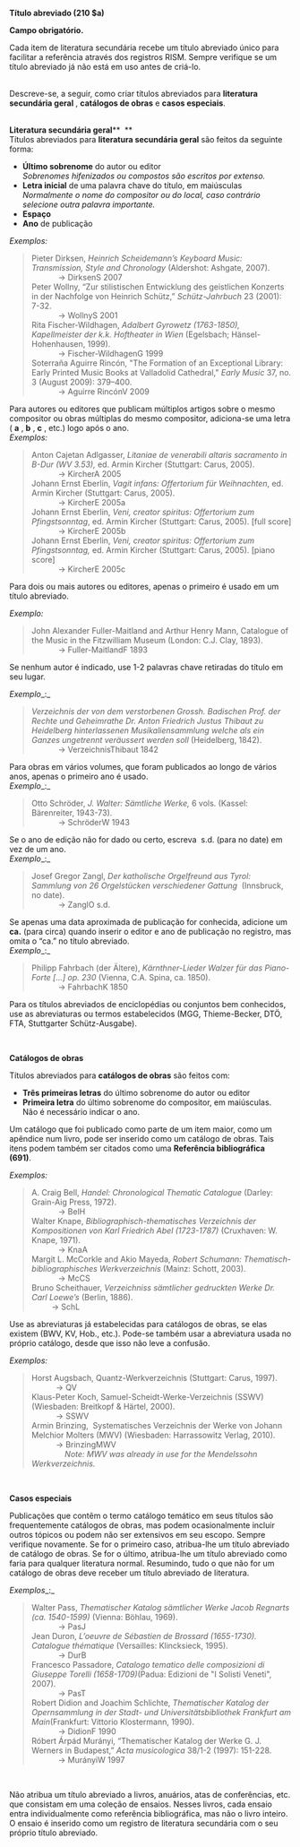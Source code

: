 **Título abreviado (210 $a) &nbsp;&nbsp;**

**Campo obrigatório.&nbsp;**

Cada item de literatura secundária recebe um título abreviado único para facilitar a referência através dos registros RISM. Sempre verifique se um título abreviado já não está em uso antes de criá-lo.

&nbsp;  
Descreve-se, a seguir, como criar títulos abreviados para **literatura secundária geral** , **catálogos de obras** e **casos especiais**.&nbsp;&nbsp;

&nbsp;  
**Literatura secundária geral**** &nbsp;**  
Títulos abreviados para **literatura secundária geral** são feitos da seguinte forma:&nbsp;

- **Último sobrenome** do autor ou editor   
_Sobrenomes hifenizados ou compostos são escritos por extenso._  
- **Letra inicial** de uma palavra chave do título, em maiúsculas  
_Normalmente o nome do compositor ou do local, caso contrário selecione outra palavra importante._  
- **Espaço**   
- **Ano** de publicação

_Exemplos:_

> Pieter Dirksen, _Heinrich Scheidemann’s Keyboard Music: Transmission, Style and Chronology_ (Aldershot: Ashgate, 2007).  
> &nbsp;&nbsp;&nbsp;&nbsp;&nbsp;&nbsp;&nbsp;&nbsp;&nbsp;&nbsp;&nbsp; → DirksenS 2007  
> Peter Wollny, “Zur stilistischen Entwicklung des geistlichen Konzerts in der Nachfolge von Heinrich Schütz,” _Schütz-Jahrbuch_ 23 (2001): 7-32.  
> &nbsp;&nbsp;&nbsp;&nbsp;&nbsp;&nbsp;&nbsp;&nbsp;&nbsp;&nbsp;&nbsp; → WollnyS 2001  
> Rita Fischer-Wildhagen, _Adalbert Gyrowetz (1763-1850), Kapellmeister der k.k. Hoftheater in Wien_ (Egelsbach; Hänsel-Hohenhausen, 1999).  
> &nbsp;&nbsp;&nbsp;&nbsp;&nbsp;&nbsp;&nbsp;&nbsp;&nbsp;&nbsp;&nbsp; → Fischer-WildhagenG 1999  
> Soterraña Aguirre Rincón, "The Formation of an Exceptional Library: Early Printed Music Books at Valladolid Cathedral," _Early Music_ 37, no. 3 (August 2009): 379–400.  
> &nbsp;&nbsp;&nbsp;&nbsp;&nbsp;&nbsp;&nbsp;&nbsp;&nbsp;&nbsp;&nbsp; → Aguirre RincónV 2009

  

Para autores ou editores que publicam múltiplos artigos sobre o mesmo compositor ou obras múltiplas do mesmo compositor, adiciona-se uma letra ( **a** , **b** , **c** , etc.) logo após o ano.  
_Exemplos:_  

> Anton Cajetan Adlgasser, _Litaniae de venerabili altaris sacramento in B-Dur (WV 3.53),_ ed. Armin Kircher (Stuttgart: Carus, 2005).  
> &nbsp;&nbsp;&nbsp;&nbsp;&nbsp;&nbsp;&nbsp;&nbsp;&nbsp;&nbsp;&nbsp; → KircherA 2005  
> Johann Ernst Eberlin, _Vagit infans: Offertorium für Weihnachten_, ed. Armin Kircher (Stuttgart: Carus, 2005).  
> &nbsp;&nbsp;&nbsp;&nbsp;&nbsp;&nbsp;&nbsp;&nbsp;&nbsp;&nbsp;&nbsp; → KircherE 2005a  
> Johann Ernst Eberlin, _Veni, creator spiritus: Offertorium zum Pfingstsonntag_, ed. Armin Kircher (Stuttgart: Carus, 2005). [full score]  
> &nbsp;&nbsp;&nbsp;&nbsp;&nbsp;&nbsp;&nbsp;&nbsp;&nbsp;&nbsp;&nbsp; → KircherE 2005b  
> Johann Ernst Eberlin, _Veni, creator spiritus: Offertorium zum Pfingstsonntag,_ ed. Armin Kircher (Stuttgart: Carus, 2005). [piano score]  
> &nbsp;&nbsp;&nbsp;&nbsp;&nbsp;&nbsp;&nbsp;&nbsp;&nbsp;&nbsp;&nbsp; → KircherE 2005c

Para dois ou mais autores ou editores, apenas o primeiro é usado em um título abreviado.

_Exemplo:_  

> John Alexander Fuller-Maitland and Arthur Henry Mann, Catalogue of the Music in the Fitzwilliam Museum (London: C.J. Clay, 1893).  
> &nbsp;&nbsp;&nbsp;&nbsp;&nbsp;&nbsp;&nbsp;&nbsp;&nbsp;&nbsp;&nbsp; → Fuller-MaitlandF 1893

  

Se nenhum autor é indicado, use 1-2 palavras chave retiradas do título em seu lugar.  

_Exemplo__:_

> _Verzeichnis der von dem verstorbenen Grossh. Badischen Prof. der Rechte und Geheimrathe Dr. Anton Friedrich Justus Thibaut zu Heidelberg hinterlassenen Musikaliensammlung welche als ein Ganzes ungetrennt veräussert werden soll_ (Heidelberg, 1842).  
> &nbsp;&nbsp;&nbsp;&nbsp;&nbsp;&nbsp;&nbsp;&nbsp;&nbsp;&nbsp;&nbsp; → VerzeichnisThibaut 1842

  

Para obras em vários volumes, que foram publicados ao longo de vários anos, apenas o primeiro ano é usado.  
_Exemplo__:_

> Otto Schröder, _J. Walter: Sämtliche Werke,_ 6 vols. (Kassel: Bärenreiter, 1943-73).  
> &nbsp;&nbsp;&nbsp;&nbsp;&nbsp;&nbsp;&nbsp;&nbsp;&nbsp;&nbsp;&nbsp; → SchröderW 1943

Se o ano de edição não for dado ou certo, escreva&nbsp; s.d. (para no date) em vez de um ano.  
_Exemplo__:_

> Josef Gregor Zangl, _Der katholische Orgelfreund aus Tyrol: Sammlung von 26 Orgelstücken verschiedener Gattung&nbsp;_ (Innsbruck, no date).  
> &nbsp;&nbsp;&nbsp;&nbsp;&nbsp;&nbsp;&nbsp;&nbsp;&nbsp;&nbsp;&nbsp; → ZanglO s.d.

  
Se apenas uma data aproximada de publicação for conhecida, adicione um **ca.** (para circa) quando inserir o editor e ano de publicação no registro, mas omita o “ca.” no título abreviado.&nbsp;  
_Exemplo__:_  

> Philipp Fahrbach (der Ältere), _Kärnthner-Lieder Walzer für das Piano-Forte [...] op. 230_ (Vienna, C.A. Spina, ca. 1850).  
> &nbsp;&nbsp;&nbsp;&nbsp;&nbsp;&nbsp;&nbsp;&nbsp;&nbsp;&nbsp;&nbsp; → FahrbachK 1850

Para os títulos abreviados de enciclopédias ou conjuntos bem conhecidos, use as abreviaturas ou termos estabelecidos (MGG, Thieme-Becker, DTÖ, FTA, Stuttgarter Schütz-Ausgabe).&nbsp;&nbsp;

&nbsp;

**Catálogos de obras&nbsp;**

Títulos abreviados para **catálogos de obras** são feitos com:   

- **Três primeiras letras** do último sobrenome do autor ou editor   
- **Primeira letra** do último sobrenome do compositor, em maiúsculas.   
Não é necessário indicar o ano.&nbsp;  

Um catálogo que foi publicado como parte de um item maior, como um apêndice num livro, pode ser inserido como um catálogo de obras. Tais itens podem também ser citados como uma **Referência bibliográfica (691)**.&nbsp;&nbsp;

_Exemplos:_

> A. Craig Bell, _Handel: Chronological Thematic Catalogue_ (Darley: Grain-Aig Press, 1972).  
> &nbsp;&nbsp;&nbsp;&nbsp;&nbsp;&nbsp;&nbsp;&nbsp;&nbsp;&nbsp;&nbsp; → BelH  
> Walter Knape, _Bibliographisch-thematisches Verzeichnis der Kompositionen von Karl Friedrich Abel (1723-1787)_ (Cruxhaven: W. Knape, 1971).  
> &nbsp;&nbsp;&nbsp;&nbsp;&nbsp;&nbsp;&nbsp;&nbsp;&nbsp;&nbsp;&nbsp; → KnaA  
> Margit L. McCorkle and Akio Mayeda, _Robert Schumann: Thematisch-bibliographisches Werkverzeichnis_ (Mainz: Schott, 2003).  
> &nbsp;&nbsp;&nbsp;&nbsp;&nbsp;&nbsp;&nbsp;&nbsp;&nbsp;&nbsp;&nbsp; → McCS  
> Bruno Scheithauer, _Verzeichniss sämtlicher gedruckten Werke Dr. Carl Loewe’s_ (Berlin, 1886).  
> &nbsp;&nbsp;&nbsp;&nbsp;&nbsp;&nbsp;&nbsp;&nbsp; → SchL

Use as abreviaturas já estabelecidas para catálogos de obras, se elas existem (BWV, KV, Hob., etc.). Pode-se também usar a abreviatura usada no próprio catálogo, desde que isso não leve a confusão.&nbsp; &nbsp;  

_Exemplos:_  

> Horst Augsbach, Quantz-Werkverzeichnis (Stuttgart: Carus, 1997).  
> &nbsp;&nbsp;&nbsp;&nbsp;&nbsp;&nbsp;&nbsp;&nbsp;&nbsp;&nbsp; → QV  
> Klaus-Peter Koch, Samuel-Scheidt-Werke-Verzeichnis (SSWV) (Wiesbaden: Breitkopf & Härtel, 2000).  
> &nbsp;&nbsp;&nbsp;&nbsp;&nbsp;&nbsp;&nbsp;&nbsp;&nbsp;&nbsp; → SSWV  
> Armin Brinzing,&nbsp; Systematisches Verzeichnis der Werke von Johann Melchior Molters (MWV) (Wiesbaden: Harrassowitz Verlag, 2010).  
> &nbsp;&nbsp;&nbsp;&nbsp;&nbsp;&nbsp;&nbsp;&nbsp;&nbsp;&nbsp; → BrinzingMWV  
> &nbsp;&nbsp;&nbsp;&nbsp;&nbsp;&nbsp;&nbsp;&nbsp;&nbsp;&nbsp;&nbsp;&nbsp; &nbsp; _Note: MWV was already in use for the Mendelssohn Werkverzeichnis._

&nbsp;

**Casos especiais**

Publicações que contêm o termo catálogo temático em seus títulos são frequentemente catálogos de obras, mas podem ocasionalmente incluir outros tópicos ou podem não ser extensivos em seu escopo. Sempre verifique novamente. Se for o primeiro caso, atribua-lhe um título abreviado de catálogo de obras. Se for o último, atribua-lhe um título abreviado como faria para qualquer literatura normal. Resumindo, tudo o que não for um catálogo de obras deve receber um título abreviado de literatura.&nbsp;

_Exemplos__:_

> Walter Pass, _Thematischer Katalog sämtlicher Werke Jacob Regnarts (ca. 1540-1599)_ (Vienna: Böhlau, 1969).  
> &nbsp;&nbsp;&nbsp;&nbsp;&nbsp;&nbsp;&nbsp;&nbsp;&nbsp;&nbsp;&nbsp; → PasJ  
> Jean Duron, _L’oeuvre de Sébastien de Brossard (1655-1730). Catalogue thématique_ (Versailles: Klincksieck, 1995).  
> &nbsp;&nbsp;&nbsp;&nbsp;&nbsp;&nbsp;&nbsp;&nbsp;&nbsp;&nbsp;&nbsp; → DurB  
> Francesco Passadore, _Catalogo tematico delle composizioni di Giuseppe Torelli (1658-1709)_(Padua: Edizioni de "I Solisti Veneti", 2007).  
> &nbsp;&nbsp;&nbsp;&nbsp;&nbsp;&nbsp;&nbsp;&nbsp;&nbsp;&nbsp;&nbsp; → PasT  
> Robert Didion and Joachim Schlichte, _Thematischer Katalog der Opernsammlung in der Stadt- und Universitätsbibliothek Frankfurt am Main_(Frankfurt: Vittorio Klostermann, 1990).  
> &nbsp;&nbsp;&nbsp;&nbsp;&nbsp;&nbsp;&nbsp;&nbsp;&nbsp;&nbsp;&nbsp; → DidionF 1990  
> Róbert Árpád Murányi, “Thematischer Katalog der Werke G. J. Werners in Budapest,” _Acta musicologica_ 38/1-2 (1997): 151-228.  
> &nbsp;&nbsp;&nbsp;&nbsp;&nbsp;&nbsp;&nbsp;&nbsp;&nbsp;&nbsp;&nbsp; → MurányiW 1997&nbsp;

&nbsp;

Não atribua um título abreviado a livros, anuários, atas de conferências, etc. que consistam em uma coleção de ensaios. Nesses livros, cada ensaio entra individualmente como referência bibliográfica, mas não o livro inteiro. O ensaio é inserido como um registro de literatura secundária com o seu próprio título abreviado.